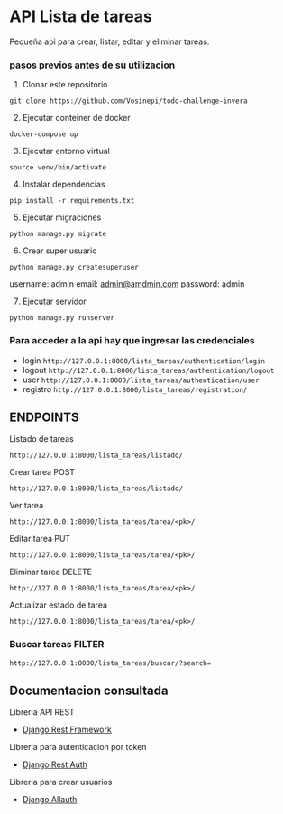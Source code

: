 # API Lista de tareas

Pequeña api para crear, listar, editar y eliminar tareas.

### pasos previos antes de su utilizacion

1. Clonar este repositorio

`git clone https://github.com/Vosinepi/todo-challenge-invera`

2. Ejecutar conteiner de docker

`docker-compose up`

3. Ejecutar entorno virtual

`source venv/bin/activate`

4. Instalar dependencias

`pip install -r requirements.txt`

5. Ejecutar migraciones

`python manage.py migrate`

6. Crear super usuario

`python manage.py createsuperuser`

username: admin
email: admin@amdmin.com
password: admin

7. Ejecutar servidor

`python manage.py runserver`

### Para acceder a la api hay que ingresar las credenciales

- login
  `http://127.0.0.1:8000/lista_tareas/authentication/login`
- logout
  `http://127.0.0.1:8000/lista_tareas/authentication/logout`
- user
  `http://127.0.0.1:8000/lista_tareas/authentication/user`
- registro
  `http://127.0.0.1:8000/lista_tareas/registration/`

## ENDPOINTS

Listado de tareas

`http://127.0.0.1:8000/lista_tareas/listado/`

Crear tarea POST

`http://127.0.0.1:8000/lista_tareas/listado/`

Ver tarea

`http://127.0.0.1:8000/lista_tareas/tarea/<pk>/`

Editar tarea PUT

`http://127.0.0.1:8000/lista_tareas/tarea/<pk>/`

Eliminar tarea DELETE

`http://127.0.0.1:8000/lista_tareas/tarea/<pk>/`

Actualizar estado de tarea

`http://127.0.0.1:8000/lista_tareas/tarea/<pk>/`

### Buscar tareas FILTER

`http://127.0.0.1:8000/lista_tareas/buscar/?search=`

## Documentacion consultada

Libreria API REST

- [Django Rest Framework](https://www.django-rest-framework.org/)

Libreria para autenticacion por token

- [Django Rest Auth](https://dj-rest-auth.readthedocs.io/en/latest/)

Libreria para crear usuarios

- [Django Allauth](https://django-allauth.readthedocs.io/en/latest/index.html)

